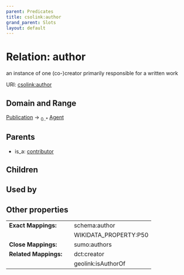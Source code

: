 ```yaml
---
parent: Predicates
title: csolink:author
grand_parent: Slots
layout: default
---
```


# Relation: author


an instance of one (co-)creator primarily responsible for a written work

URI: [csolink:author](https://w3id.org/csolink/vocab/author)

## Domain and Range

[Publication](Publication.md) ->  <sub>0..*</sub> [Agent](Agent.md)

## Parents

 *  is_a: [contributor](contributor.md)

## Children


## Used by


## Other properties

|  |  |  |
| --- | --- | --- |
| **Exact Mappings:** | | schema:author |
|  | | WIKIDATA_PROPERTY:P50 |
| **Close Mappings:** | | sumo:authors |
| **Related Mappings:** | | dct:creator |
|  | | geolink:isAuthorOf |


